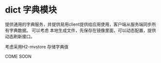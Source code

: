 dict 字典模块
===========

提供通用的字典服务，并提供易用client提供给应用使用，客户端从服务端同步所有字典数据。
可以考虑 本地生成文件，先保存在镜像里面，可以动态配置，提供动态刷新接口。

考虑采用H2-mvstore 存储字典值

COME SOON